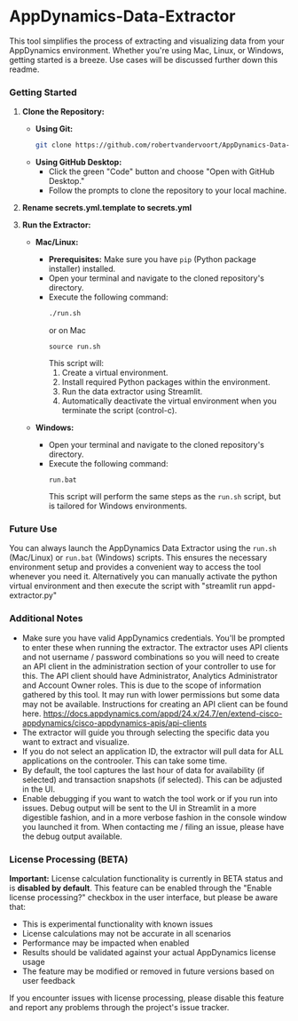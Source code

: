 # AppDynamics-Data-Extractor
This tool simplifies the process of extracting and visualizing data from your AppDynamics environment. Whether you're using Mac, Linux, or Windows, getting started is a breeze. Use cases will be discussed further down this readme.

### Getting Started

1. **Clone the Repository:**

   * **Using Git:**
     ```bash
     git clone https://github.com/robertvandervoort/AppDynamics-Data-Extractor.git
     ```
   * **Using GitHub Desktop:**
     * Click the green "Code" button and choose "Open with GitHub Desktop."
     * Follow the prompts to clone the repository to your local machine.

2. **Rename secrets.yml.template to secrets.yml**

3. **Run the Extractor:**

   * **Mac/Linux:**
      * **Prerequisites:** Make sure you have `pip` (Python package installer) installed.
      * Open your terminal and navigate to the cloned repository's directory.
      * Execute the following command:
        ```bash
        ./run.sh
        ```
        or on Mac
        ```zsm
        source run.sh
        ```
        This script will:
          1. Create a virtual environment.
          2. Install required Python packages within the environment.
          3. Run the data extractor using Streamlit.
          4. Automatically deactivate the virtual environment when you terminate the script (control-c).

   * **Windows:**
      * Open your terminal and navigate to the cloned repository's directory.
      * Execute the following command:
        ```command prompt
        run.bat
        ```
        This script will perform the same steps as the `run.sh` script, but is tailored for Windows environments.

### Future Use

You can always launch the AppDynamics Data Extractor using the `run.sh` (Mac/Linux) or `run.bat` (Windows) scripts. This ensures the necessary environment setup and provides a convenient way to access the tool whenever you need it. Alternatively you can manually activate the python virtual environment and then execute the script with "streamlit run appd-extractor.py"

### Additional Notes

* Make sure you have valid AppDynamics credentials. You'll be prompted to enter these when running the extractor. The extractor uses API clients and not username / password combinations so you will need to create an API client in the administration section of your controller to use for this. The API client should have Administrator, Analytics Administrator and Account Owner roles. This is due to the scope of information gathered by this tool. It may run with lower permissions but some data may not be available. Instructions for creating an API client can be found here. https://docs.appdynamics.com/appd/24.x/24.7/en/extend-cisco-appdynamics/cisco-appdynamics-apis/api-clients
* The extractor will guide you through selecting the specific data you want to extract and visualize.
* If you do not select an application ID, the extractor will pull data for ALL applications on the controoler. This can take some time.
* By default, the tool captures the last hour of data for availability (if selected) and transaction snapshots (if selected). This can be adjusted in the UI.
* Enable debugging if you want to watch the tool work or if you run into issues. Debug output will be sent to the UI in Streamlit in a more digestible fashion, and in a more verbose fashion in the console window you launched it from. When contacting me / filing an issue, please have the debug output available.

### License Processing (BETA)

**Important:** License calculation functionality is currently in BETA status and is **disabled by default**. This feature can be enabled through the "Enable license processing?" checkbox in the user interface, but please be aware that:

* This is experimental functionality with known issues
* License calculations may not be accurate in all scenarios
* Performance may be impacted when enabled
* Results should be validated against your actual AppDynamics license usage
* The feature may be modified or removed in future versions based on user feedback

If you encounter issues with license processing, please disable this feature and report any problems through the project's issue tracker.